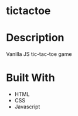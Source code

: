 # tictactoe

#   Description
Vanilla JS tic-tac-toe game 

#   Built With
-   HTML
-   CSS
-   Javascript
